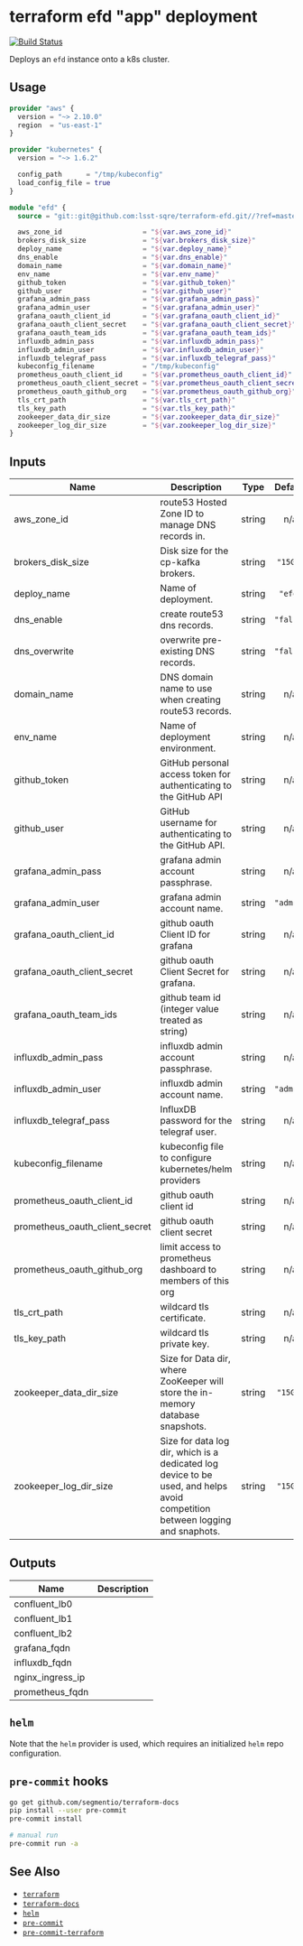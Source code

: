 terraform efd "app" deployment
===

[![Build Status](https://travis-ci.org/lsst-sqre/terraform-efd.png)](https://travis-ci.org/lsst-sqre/terraform-efd)

Deploys an `efd` instance onto a k8s cluster.

Usage
---

```terraform
provider "aws" {
  version = "~> 2.10.0"
  region  = "us-east-1"
}

provider "kubernetes" {
  version = "~> 1.6.2"

  config_path      = "/tmp/kubeconfig"
  load_config_file = true
}

module "efd" {
  source = "git::git@github.com:lsst-sqre/terraform-efd.git//?ref=master"

  aws_zone_id                    = "${var.aws_zone_id}"
  brokers_disk_size              = "${var.brokers_disk_size}"
  deploy_name                    = "${var.deploy_name}"
  dns_enable                     = "${var.dns_enable}"
  domain_name                    = "${var.domain_name}"
  env_name                       = "${var.env_name}"
  github_token                   = "${var.github_token}"
  github_user                    = "${var.github_user}"
  grafana_admin_pass             = "${var.grafana_admin_pass}"
  grafana_admin_user             = "${var.grafana_admin_user}"
  grafana_oauth_client_id        = "${var.grafana_oauth_client_id}"
  grafana_oauth_client_secret    = "${var.grafana_oauth_client_secret}"
  grafana_oauth_team_ids         = "${var.grafana_oauth_team_ids}"
  influxdb_admin_pass            = "${var.influxdb_admin_pass}"
  influxdb_admin_user            = "${var.influxdb_admin_user}"
  influxdb_telegraf_pass         = "${var.influxdb_telegraf_pass}"
  kubeconfig_filename            = "/tmp/kubeconfig"
  prometheus_oauth_client_id     = "${var.prometheus_oauth_client_id}"
  prometheus_oauth_client_secret = "${var.prometheus_oauth_client_secret}"
  prometheus_oauth_github_org    = "${var.prometheus_oauth_github_org}"
  tls_crt_path                   = "${var.tls_crt_path}"
  tls_key_path                   = "${var.tls_key_path}"
  zookeeper_data_dir_size        = "${var.zookeeper_data_dir_size}"
  zookeeper_log_dir_size         = "${var.zookeeper_log_dir_size}"
}
```

<!-- BEGINNING OF PRE-COMMIT-TERRAFORM DOCS HOOK -->
## Inputs

| Name | Description | Type | Default | Required |
|------|-------------|:----:|:-----:|:-----:|
| aws\_zone\_id | route53 Hosted Zone ID to manage DNS records in. | string | n/a | yes |
| brokers\_disk\_size | Disk size for the cp-kafka brokers. | string | `"15Gi"` | no |
| deploy\_name | Name of deployment. | string | `"efd"` | no |
| dns\_enable | create route53 dns records. | string | `"false"` | no |
| dns\_overwrite | overwrite pre-existing DNS records. | string | `"false"` | no |
| domain\_name | DNS domain name to use when creating route53 records. | string | n/a | yes |
| env\_name | Name of deployment environment. | string | n/a | yes |
| github\_token | GitHub personal access token for authenticating to the GitHub API | string | n/a | yes |
| github\_user | GitHub username for authenticating to the GitHub API. | string | n/a | yes |
| grafana\_admin\_pass | grafana admin account passphrase. | string | n/a | yes |
| grafana\_admin\_user | grafana admin account name. | string | `"admin"` | no |
| grafana\_oauth\_client\_id | github oauth Client ID for grafana | string | n/a | yes |
| grafana\_oauth\_client\_secret | github oauth Client Secret for grafana. | string | n/a | yes |
| grafana\_oauth\_team\_ids | github team id (integer value treated as string) | string | n/a | yes |
| influxdb\_admin\_pass | influxdb admin account passphrase. | string | n/a | yes |
| influxdb\_admin\_user | influxdb admin account name. | string | `"admin"` | no |
| influxdb\_telegraf\_pass | InfluxDB password for the telegraf user. | string | n/a | yes |
| kubeconfig\_filename | kubeconfig file to configure kubernetes/helm providers | string | n/a | yes |
| prometheus\_oauth\_client\_id | github oauth client id | string | n/a | yes |
| prometheus\_oauth\_client\_secret | github oauth client secret | string | n/a | yes |
| prometheus\_oauth\_github\_org | limit access to prometheus dashboard to members of this org | string | n/a | yes |
| tls\_crt\_path | wildcard tls certificate. | string | n/a | yes |
| tls\_key\_path | wildcard tls private key. | string | n/a | yes |
| zookeeper\_data\_dir\_size | Size for Data dir, where ZooKeeper will store the in-memory database snapshots. | string | `"15Gi"` | no |
| zookeeper\_log\_dir\_size | Size for data log dir, which is a dedicated log device to be used, and helps avoid competition between logging and snaphots. | string | `"15Gi"` | no |

## Outputs

| Name | Description |
|------|-------------|
| confluent\_lb0 |  |
| confluent\_lb1 |  |
| confluent\_lb2 |  |
| grafana\_fqdn |  |
| influxdb\_fqdn |  |
| nginx\_ingress\_ip |  |
| prometheus\_fqdn |  |

<!-- END OF PRE-COMMIT-TERRAFORM DOCS HOOK -->

`helm`
---

Note that the `helm` provider is used, which requires an initialized `helm`
repo configuration.

`pre-commit` hooks
---

```bash
go get github.com/segmentio/terraform-docs
pip install --user pre-commit
pre-commit install

# manual run
pre-commit run -a
```

See Also
---

* [`terraform`](https://www.terraform.io/)
* [`terraform-docs`](https://github.com/segmentio/terraform-docs)
* [`helm`](https://docs.helm.sh/)
* [`pre-commit`](https://github.com/pre-commit/pre-commit)
* [`pre-commit-terraform`](https://github.com/antonbabenko/pre-commit-terraform)
